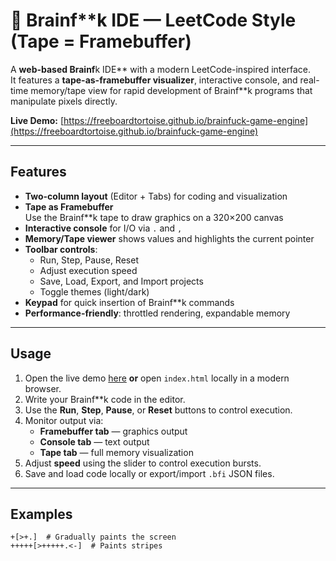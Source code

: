 # 🧠 Brainf**k IDE — LeetCode Style (Tape = Framebuffer)

A **web-based Brainf**k IDE** with a modern LeetCode-inspired interface.  
It features a **tape-as-framebuffer visualizer**, interactive console, and real-time memory/tape view for rapid development of Brainf**k programs that manipulate pixels directly.

**Live Demo:** [https://freeboardtortoise.github.io/brainfuck-game-engine](https://freeboardtortoise.github.io/brainfuck-game-engine)

---

## Features

- **Two-column layout** (Editor + Tabs) for coding and visualization
- **Tape as Framebuffer**  
  Use the Brainf**k tape to draw graphics on a 320×200 canvas
- **Interactive console** for I/O via `.` and `,`
- **Memory/Tape viewer** shows values and highlights the current pointer
- **Toolbar controls**:
  - Run, Step, Pause, Reset
  - Adjust execution speed
  - Save, Load, Export, and Import projects
  - Toggle themes (light/dark)
- **Keypad** for quick insertion of Brainf**k commands
- **Performance-friendly**: throttled rendering, expandable memory

---

## Usage

1. Open the live demo [here](https://freeboardtortoise.github.io/brainfuck-game-engine) **or** open `index.html` locally in a modern browser.
2. Write your Brainf**k code in the editor.
3. Use the **Run**, **Step**, **Pause**, or **Reset** buttons to control execution.
4. Monitor output via:
   - **Framebuffer tab** — graphics output
   - **Console tab** — text output
   - **Tape tab** — full memory visualization
5. Adjust **speed** using the slider to control execution bursts.
6. Save and load code locally or export/import `.bfi` JSON files.

---

## Examples

```bf
+[>+.]  # Gradually paints the screen
+++++[>+++++.<-]  # Paints stripes
